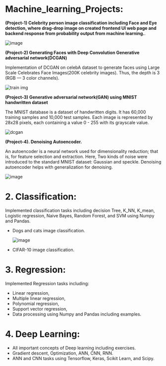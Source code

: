 #  Machine_learning_Projects:

**(Project-1) Celebrity person image classification including Face and Eye detection, where drag-drop image on created frontend UI web page and backend response from probability output from machine learning.**.

![image](https://github.com/abulzunayed/Machine-learning/assets/122612945/c7651c8a-e79e-4166-9b7c-02daacfb9a66)


**(Project-2) Generating Faces with Deep Convolution Generative adversarial network(DCGAN)**

Implementation of DCGAN on celebA dataset to generate faces using Large Scale Celebrates Face Images(200K celebrity images). Thus, the depth is 3 (RGB — 3 color channels).

![train img](https://github.com/abulzunayed/Machine-learning/assets/122612945/bb4aea02-579a-40e7-8126-9b99abfd8380)


**(Project-3) Generative adversarial network(GAN) using MNIST handwritten dataset**

The MNIST database is a dataset of handwritten digits. It has 60,000 training samples and 10,000 test samples. Each image is represented by 28x28 pixels, each containing a value 0 - 255 with its grayscale value.

![dcgan](https://github.com/abulzunayed/Machine-learning/assets/122612945/22bd2f7d-ee88-41db-8313-d976888fd0dc)


**(Project-4). Denoising Autoencoder.**

An autoencoder is a neural network used for dimensionality reduction; that is, for feature selection and extraction. Here, Two kinds of noise were introduced to the standard MNIST dataset: Gaussian and speckle. Denoising autoencoder helps with generalization for denoising.

![image](https://github.com/abulzunayed/Machine-learning/assets/122612945/798bcce2-ca64-40fc-b08c-91c5aefdfc62)


# 2. Classification:
Implemented classification tasks including decision Tree, K_NN, K_mean, Logistic regression, Naive Bayes, Random Forest, and SVM using Numpy and Pandas.
  - Dogs and cats image classification.
    
    ![image](https://github.com/abulzunayed/Machine-learning/assets/122612945/1353e7bf-335c-4c84-9e80-642fd2e1e90a)

  - CIFAR-10 image classification.

    
# 3. Regression: 
Implemented Regression tasks including:
- Linear regression,
- Multiple linear regression,
- Polynomial regression,
- Support vector regression,
- Data processing using Numpy and Pandas including examples.
# 4. Deep Learning:
 - All important concepts of Deep learning including exercises.
 - Gradient descent, Optimization, ANN, CNN,  RNN.
 - ANN and CNN tasks using Tensorflow, Keras, Scikit Learn, and Scipy.
